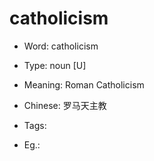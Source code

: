# catholicism

- Word: catholicism

- Type: noun [U]
- Meaning: Roman Catholicism
- Chinese: 罗马天主教
- Tags: 
- Eg.: 

